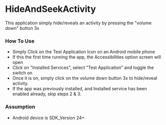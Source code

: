 # HideAndSeekActivity
This application simply hide/reveals an activity by pressing the "volume down" button 3x

### How To Use
* Simply Click on the Test Application Icon on an Android mobile phone
* If this the first time running the app, the Accessibilities option screen will open
* Click on "Installed Services", select "Test Application" and toggle the switch on
* Once it is on, simply click on the volume down button 3x to hide/reveal activity.
* If the app was previously installed, and Installed service has been enabled already, skip steps 2 & 3.

### Assumption
* Android device is SDK_Version 24+
